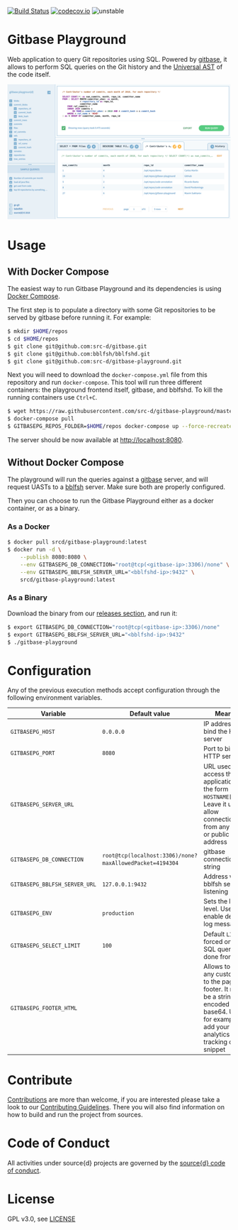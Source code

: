 [![Build Status](https://travis-ci.org/src-d/gitbase-playground.svg)](https://travis-ci.org/src-d/gitbase-playground)
[![codecov.io](https://codecov.io/github/src-d/gitbase-playground/coverage.svg)](https://codecov.io/github/src-d/gitbase-playground)
![unstable](https://svg-badge.appspot.com/badge/stability/unstable?a)

# Gitbase Playground

Web application to query Git repositories using SQL. Powered by [gitbase](https://github.com/src-d/gitbase), it allows to perform SQL queries on the Git history and the [Universal AST](https://doc.bblf.sh/) of the code itself.

![Screenshot](.github/screenshot.png?raw=true)

# Usage

## With Docker Compose

The easiest way to run Gitbase Playground and its dependencies is using [Docker Compose](https://docs.docker.com/compose/install/).

The first step is to populate a directory with some Git repositories to be served by gitbase before running it. For example:

```bash
$ mkdir $HOME/repos
$ cd $HOME/repos
$ git clone git@github.com:src-d/gitbase.git
$ git clone git@github.com:bblfsh/bblfshd.git
$ git clone git@github.com:src-d/gitbase-playground.git
```

Next you will need to download the `docker-compose.yml` file from this repository and run `docker-compose`. This tool will run three different containers: the playground frontend itself, gitbase, and bblfshd. To kill the running containers use `Ctrl+C`.

```bash
$ wget https://raw.githubusercontent.com/src-d/gitbase-playground/master/docker-compose.yml
$ docker-compose pull
$ GITBASEPG_REPOS_FOLDER=$HOME/repos docker-compose up --force-recreate
```

The server should be now available at [http://localhost:8080](http://localhost:8080).

## Without Docker Compose

The playground will run the queries against a [gitbase](https://docs.sourced.tech/gitbase) server, and will request UASTs to a [bblfsh](https://doc.bblf.sh/) server. Make sure both are properly configured.

Then you can choose to run the Gitbase Playground either as a docker container, or as a binary.

### As a Docker

```bash
$ docker pull srcd/gitbase-playground:latest
$ docker run -d \
    --publish 8080:8080 \
    --env GITBASEPG_DB_CONNECTION="root@tcp(<gitbase-ip>:3306)/none" \
    --env GITBASEPG_BBLFSH_SERVER_URL="<bblfshd-ip>:9432" \
    srcd/gitbase-playground:latest
```

### As a Binary

Download the binary from our [releases section](https://github.com/src-d/gitbase-playground/releases), and run it:

```bash
$ export GITBASEPG_DB_CONNECTION="root@tcp(<gitbase-ip>:3306)/none"
$ export GITBASEPG_BBLFSH_SERVER_URL="<bblfshd-ip>:9432"
$ ./gitbase-playground
```

# Configuration

Any of the previous execution methods accept configuration through the following environment variables.

| Variable | Default value | Meaning |
| -- | -- | -- |
| `GITBASEPG_HOST` | `0.0.0.0` | IP address to bind the HTTP server |
| `GITBASEPG_PORT` | `8080` | Port to bind the HTTP server |
| `GITBASEPG_SERVER_URL` | | URL used to access the application in the form `HOSTNAME[:PORT]`. Leave it unset to allow connections from any proxy or public address |
| `GITBASEPG_DB_CONNECTION` | `root@tcp(localhost:3306)/none?maxAllowedPacket=4194304` | gitbase connection string |
| `GITBASEPG_BBLFSH_SERVER_URL` | `127.0.0.1:9432` | Address where bblfsh server is listening |
| `GITBASEPG_ENV` | `production` | Sets the log level. Use `dev` to enable debug log messages |
| `GITBASEPG_SELECT_LIMIT` | `100` | Default `LIMIT` forced on all the SQL queries done from the UI |
| `GITBASEPG_FOOTER_HTML` | | Allows to add any custom html to the page footer. It must be a string encoded in base64. Use it, for example, to add your analytics tracking code snippet  |

# Contribute

[Contributions](https://github.com/src-d/gitbase-playground/issues) are more than welcome, if you are interested please take a look to our [Contributing Guidelines](docs/CONTRIBUTING.md). There you will also find information on how to build and run the project from sources.

# Code of Conduct

All activities under source{d} projects are governed by the [source{d} code of conduct](https://github.com/src-d/guide/blob/master/.github/CODE_OF_CONDUCT.md).

# License

GPL v3.0, see [LICENSE](LICENSE)

